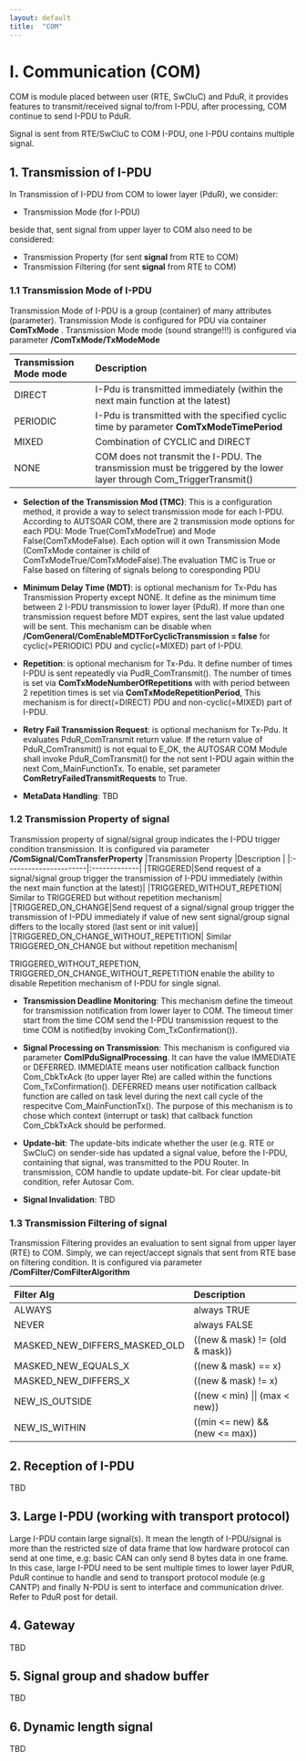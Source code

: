 ```yaml
---
layout: default
title:  "COM"
---
```


# I. Communication (COM)
COM is module placed between user (RTE, SwCluC) and PduR, it provides features to transmit/received signal to/from I-PDU, after processing, COM continue to send I-PDU to PduR.<br/>

Signal is sent from RTE/SwCluC to COM I-PDU, one I-PDU contains multiple signal.

## 1. Transmission of I-PDU

In Transmission of I-PDU from COM to lower layer (PduR), we consider:
- Transmission Mode (for I-PDU)

beside that, sent signal from upper layer to COM also need to be considered:
- Transmission Property (for sent **signal** from RTE to COM)
- Transmission Filtering (for sent **signal** from RTE to COM)

### 1.1 Transmission Mode of I-PDU

Transmission Mode of I-PDU is a group (container) of many attributes (parameter). Transmission Mode is configured for PDU via container **ComTxMode** . Transmission Mode mode (sound strange!!!) is configured via parameter **/ComTxMode/TxModeMode**

|Transmission Mode mode  |Description   |
|:----------------------|:-------------|
|DIRECT|I-Pdu is transmitted immediately (within the next main function at the latest)|
|PERIODIC|I-Pdu is transmitted  with the specified cyclic time by parameter **ComTxModeTimePeriod**|
|MIXED|Combination of CYCLIC and DIRECT|
|NONE|COM does not transmit the I-PDU. The transmission must be triggered by the lower layer through Com_TriggerTransmit()|

* **Selection of the Transmission Mod (TMC)**: This is a configuration method, it provide a way to select transmission mode for each I-PDU. According to AUTSOAR COM, there are 2 transmission mode options for each PDU: Mode True(ComTxModeTrue) and Mode False(ComTxModeFalse). Each option will it own Transmission Mode (ComTxMode container is child of ComTxModeTrue/ComTxModeFalse).The evaluation TMC is True or False based on filtering of signals belong to coresponding PDU

* **Minimum Delay Time (MDT)**: is optional mechanism for Tx-Pdu has Transmission Property except NONE. It define as the minimum time between 2 I-PDU transmission to lower layer (PduR). If more than one transmission request before MDT expires, sent the last value updated will be sent. This mechanism can be disable when **/ComGeneral/ComEnableMDTForCyclicTransmission = false** for cyclic(=PERIODIC) PDU and cyclic(=MIXED) part of I-PDU.

* **Repetition**: is optional mechanism for Tx-Pdu. It define number of times I-PDU is sent repeatedly via PudR_ComTransmit(). The number of times is set via **ComTxModeNumberOfRepetitions** with with period between 2 repetition times is set via **ComTxModeRepetitionPeriod**, This mechanism is for direct(=DIRECT) PDU and non-cyclic(=MIXED) part of I-PDU.

* **Retry Fail Transmission Request**:  is optional mechanism for Tx-Pdu. It evaluates PduR_ComTransmit return value. If the return value of PduR_ComTransmit() is not equal to E_OK, the AUTOSAR COM Module shall invoke PduR_ComTransmit() for the not sent I-PDU again within the next Com_MainFunctionTx. To enable, set parameter **ComRetryFailedTransmitRequests** to True.

* **MetaData Handling**: TBD

### 1.2 Transmission Property of signal

Transmission property of signal/signal group indicates the I-PDU trigger condition transmission. It is configured via parameter **/ComSignal/ComTransferProperty**
|Transmission Property  |Description   |
|:----------------------|:-------------|
|TRIGGERED|Send request of a signal/signal group trigger the transmission of I-PDU immediately (within the next main function at the latest)|
|TRIGGERED_WITHOUT_REPETION| Similar to TRIGGERED but without repetition mechanism|
|TRIGGERED_ON_CHANGE|Send request of a signal/signal group trigger the transmission of I-PDU immediately if value of new sent signal/group signal differs to the locally stored (last sent or init value)|
|TRIGGERED_ON_CHANGE_WITHOUT_REPETITION| Similar TRIGGERED_ON_CHANGE but without repetition mechanism|

TRIGGERED_WITHOUT_REPETION, TRIGGERED_ON_CHANGE_WITHOUT_REPETITION enable the ability to disable Repetition mechanism of I-PDU for single signal.

* **Transmission Deadline Monitoring**:  This mechanism define the timeout for transmission notification from lower layer to COM. The timeout timer start from the time COM send the I-PDU transmission request to the time COM is notified(by invoking Com_TxConfirmation()).

* **Signal Processing on Transmission**:  This mechanism is configured via parameter **ComIPduSignalProcessing**. It can have the value IMMEDIATE or DEFERRED. IMMEDIATE means user notification callback function Com_CbkTxAck (to upper layer Rte) are called within the functions Com_TxConfirmation(). DEFERRED means user notification callback function are called on task level during the next call cycle of the respecitve Com_MainFunctionTx(). The purpose of this mechanism is to chose which context (interrupt or task) that callback function Com_CbkTxAck should be performed.

* **Update-bit**: The update-bits indicate whether the user (e.g. RTE or SwCluC) on sender-side has updated a signal value, before the I-PDU, containing that signal, was transmitted to the PDU Router. In transmission, COM handle to update update-bit. For clear update-bit condition, refer Autosar Com.

* **Signal Invalidation**: TBD

### 1.3 Transmission Filtering of signal

Transmission Filtering provides an evaluation to sent signal from upper layer (RTE) to COM. Simply, we can reject/accept signals that sent from RTE base on filtering condition. It is configured via parameter **/ComFilter/ComFilterAlgorithm**

|Filter Alg  |Description   |
|:----------------------|:-------------|
|ALWAYS| always TRUE|
|NEVER| always FALSE|
|MASKED_NEW_DIFFERS_MASKED_OLD| ((new & mask) \!\= (old & mask))|
|MASKED_NEW_EQUALS_X| ((new \& mask) \=\= x)|
|MASKED_NEW_DIFFERS_X| ((new \& mask) \!\= x)|
|NEW_IS_OUTSIDE| ((new < min) \|\| (max < new))|
|NEW_IS_WITHIN| ((min \<\= new) \&\& (new \<\= max))|


## 2. Reception of I-PDU
TBD

## 3. Large I-PDU (working with transport protocol)
Large I-PDU contain large signal(s). It mean the length of I-PDU/signal is more than the restricted size of data frame that low hardware protocol can send at one time, e.g: basic CAN can only send 8 bytes data in one frame. In this case, large I-PDU need to be sent multiple times to lower layer PdUR, PduR continue to handle and send to transport protocol module (e.g CANTP) and finally N-PDU is sent to interface and communication driver. Refer to PduR post for detail.

## 4. Gateway
TBD

## 5. Signal group and shadow buffer
TBD

## 6. Dynamic length signal
TBD 